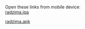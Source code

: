 Open these links from mobile device:<br>
[radzima.ipa](https://app.bitrise.io/app/dad7735308af242c/build/eb69ca9f-7edb-4eee-9616-8aa6315f7650/artifact/22f9a58fd9004fa9/p/fdcda3c971bd69898adb6ae01687b51b)

[radzima.apk](https://app.bitrise.io/app/dad7735308af242c/build/eb69ca9f-7edb-4eee-9616-8aa6315f7650/artifact/12099c9daf192b9f/p/edfdd584d9dedcc01506e4659c522d9f)


